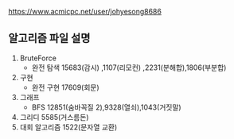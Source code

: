 https://www.acmicpc.net/user/johyesong8686

## 알고리즘 파일 설명

1. BruteForce
   - 완전 탐색 
      15683(감시) ,1107(리모컨) ,2231(분해합),1806(부분합)
2. 구현
   - 완전 구현
      17609(회문)
3. 그래프
   - BFS
      12851(숨바꼭질 2),9328(열쇠),1043(거짓말)
4. 그리디
      5585(거스름돈)
5. 대회 알고리즘
      1522(문자열 교환)

       





